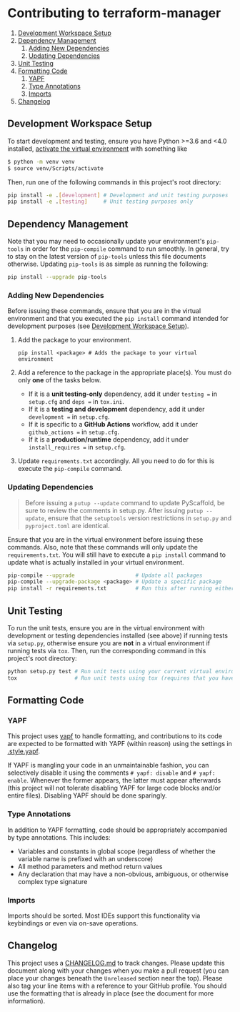 # Contributing to terraform-manager

1. [Development Workspace Setup](#development-workspace-setup)
2. [Dependency Management](#dependency-management)
    1. [Adding New Dependencies](#adding-new-dependencies)
    2. [Updating Dependencies](#updating-dependencies)
4. [Unit Testing](#unit-testing)
5. [Formatting Code](#formatting-code)
    1. [YAPF](#yapf)
    2. [Type Annotations](#type-annotations)
    3. [Imports](#imports)
6. [Changelog](#changelog)

## Development Workspace Setup

To start development and testing, ensure you have Python >=3.6 and <4.0 installed,
[activate the virtual environment](https://docs.python.org/3/tutorial/venv.html#creating-virtual-environments)
with something like

```bash
$ python -m venv venv
$ source venv/Scripts/activate
```

Then, run one of the following commands in this project's root directory:

```bash
pip install -e .[development] # Development and unit testing purposes
pip install -e .[testing]     # Unit testing purposes only
```

## Dependency Management
 
Note that you may need to occasionally update your environment's `pip-tools` in order for the
`pip-compile` command to run smoothly. In general, try to stay on the latest version of `pip-tools`
unless this file documents otherwise. Updating `pip-tools` is as simple as running the following:

```bash
pip install --upgrade pip-tools
```

### Adding New Dependencies

Before issuing these commands, ensure that you are in the virtual environment and that you executed
the `pip install` command intended for development purposes (see
[Development Workspace Setup](#development-workspace-setup)).

1. Add the package to your environment.
    ```properties
    pip install <package> # Adds the package to your virtual environment
    ```

2. Add a reference to the package in the appropriate place(s). You must do only **one** of the tasks
   below.
    * If it is a **unit testing-only** dependency, add it under `testing =` in `setup.cfg` and
      `deps =` in `tox.ini`.
    * If it is a **testing and development** dependency, add it under `development =` in
      `setup.cfg`.
    * If it is specific to a **GitHub Actions** workflow, add it under `github_actions =` in
      `setup.cfg`.
    * If it is a **production/runtime** dependency, add it under `install_requires =` in
      `setup.cfg`.
    
3. Update `requirements.txt` accordingly. All you need to do for this is execute the `pip-compile`
   command.

### Updating Dependencies

>Before issuing a `putup --update` command to update PyScaffold, be sure to review the comments in
>setup.py. After issuing `putup --update`, ensure that the `setuptools` version restrictions in
>`setup.py` and `pyproject.toml` are identical.

Ensure that you are in the virtual environment before issuing these commands. Also, note that these
commands will only update the `requirements.txt`. You will still have to execute a `pip install`
command to update what is actually installed in your virtual environment.

```bash
pip-compile --upgrade                   # Update all packages
pip-compile --upgrade-package <package> # Update a specific package
pip install -r requirements.txt         # Run this after running either of the above
```

## Unit Testing

To run the unit tests, ensure you are in the virtual environment with development or testing
dependencies installed (see above) if running tests via `setup.py`, otherwise ensure you are **not**
in a virtual environment if running tests via `tox`. Then, run the corresponding command in this
project's root directory:

```bash
python setup.py test # Run unit tests using your current virtual environment's Python interpreter
tox                  # Run unit tests using tox (requires that you have the necessary Python interpreters on your machine)
```

## Formatting Code

### YAPF

This project uses [yapf](https://github.com/google/yapf) to handle formatting, and contributions to
its code are expected to be formatted with YAPF (within reason) using the settings in
[.style.yapf](.style.yapf).

If YAPF is mangling your code in an unmaintainable fashion, you can selectively disable it using the
comments `# yapf: disable` and `# yapf: enable`. Whenever the former appears, the latter must appear
afterwards (this project will not tolerate disabling YAPF for large code blocks and/or entire
files). Disabling YAPF should be done sparingly.

### Type Annotations

In addition to YAPF formatting, code should be appropriately accompanied by type annotations. This
includes:
* Variables and constants in global scope (regardless of whether the variable name is prefixed with
  an underscore)
* All method parameters and method return values
* Any declaration that may have a non-obvious, ambiguous, or otherwise complex type signature

### Imports

Imports should be sorted. Most IDEs support this functionality via keybindings or even via on-save
operations.

## Changelog

This project uses a [CHANGELOG.md](CHANGELOG.md) to track changes. Please update this document along
with your changes when you make a pull request (you can place your changes beneath the `Unreleased`
section near the top). Please also tag your line items with a reference to your GitHub profile. You
should use the formatting that is already in place (see the document for more information).
